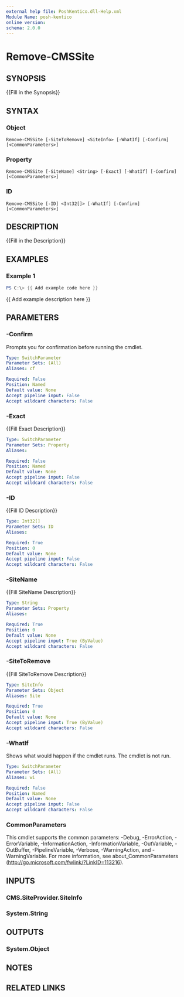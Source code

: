 ```yaml
---
external help file: PoshKentico.dll-Help.xml
Module Name: posh-kentico
online version:
schema: 2.0.0
---
```


# Remove-CMSSite

## SYNOPSIS
{{Fill in the Synopsis}}

## SYNTAX

### Object
```
Remove-CMSSite [-SiteToRemove] <SiteInfo> [-WhatIf] [-Confirm] [<CommonParameters>]
```

### Property
```
Remove-CMSSite [-SiteName] <String> [-Exact] [-WhatIf] [-Confirm] [<CommonParameters>]
```

### ID
```
Remove-CMSSite [-ID] <Int32[]> [-WhatIf] [-Confirm] [<CommonParameters>]
```

## DESCRIPTION
{{Fill in the Description}}

## EXAMPLES

### Example 1
```powershell
PS C:\> {{ Add example code here }}
```

{{ Add example description here }}

## PARAMETERS

### -Confirm
Prompts you for confirmation before running the cmdlet.

```yaml
Type: SwitchParameter
Parameter Sets: (All)
Aliases: cf

Required: False
Position: Named
Default value: None
Accept pipeline input: False
Accept wildcard characters: False
```

### -Exact
{{Fill Exact Description}}

```yaml
Type: SwitchParameter
Parameter Sets: Property
Aliases:

Required: False
Position: Named
Default value: None
Accept pipeline input: False
Accept wildcard characters: False
```

### -ID
{{Fill ID Description}}

```yaml
Type: Int32[]
Parameter Sets: ID
Aliases:

Required: True
Position: 0
Default value: None
Accept pipeline input: False
Accept wildcard characters: False
```

### -SiteName
{{Fill SiteName Description}}

```yaml
Type: String
Parameter Sets: Property
Aliases:

Required: True
Position: 0
Default value: None
Accept pipeline input: True (ByValue)
Accept wildcard characters: False
```

### -SiteToRemove
{{Fill SiteToRemove Description}}

```yaml
Type: SiteInfo
Parameter Sets: Object
Aliases: Site

Required: True
Position: 0
Default value: None
Accept pipeline input: True (ByValue)
Accept wildcard characters: False
```

### -WhatIf
Shows what would happen if the cmdlet runs.
The cmdlet is not run.

```yaml
Type: SwitchParameter
Parameter Sets: (All)
Aliases: wi

Required: False
Position: Named
Default value: None
Accept pipeline input: False
Accept wildcard characters: False
```

### CommonParameters
This cmdlet supports the common parameters: -Debug, -ErrorAction, -ErrorVariable, -InformationAction, -InformationVariable, -OutVariable, -OutBuffer, -PipelineVariable, -Verbose, -WarningAction, and -WarningVariable.
For more information, see about_CommonParameters (http://go.microsoft.com/fwlink/?LinkID=113216).

## INPUTS

### CMS.SiteProvider.SiteInfo

### System.String

## OUTPUTS

### System.Object
## NOTES

## RELATED LINKS
